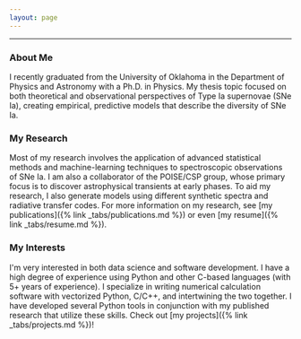 ```yaml
---
layout: page
---
```


---

### About Me

I recently graduated from the University of Oklahoma in the Department of
Physics and Astronomy with a Ph.D. in Physics. My thesis topic focused on both
theoretical and observational perspectives of Type Ia supernovae (SNe Ia),
creating empirical, predictive models that describe the diversity of SNe Ia.

### My Research

Most of my research involves the application of advanced statistical methods
and machine-learning techniques to spectroscopic observations of SNe Ia. I am
also a collaborator of the POISE/CSP group, whose primary focus is to discover
astrophysical transients at early phases. To aid my research, I also generate
models using different synthetic spectra and radiative transfer codes. For
more information on my research, see
[my publications]({% link _tabs/publications.md %}) or even
[my resume]({% link _tabs/resume.md %}).

### My Interests

I'm very interested in both data science and software development. I have a
high degree of experience using Python and other C-based languages (with 5+
years of experience). I specialize in writing numerical calculation software
with vectorized Python, C/C++, and intertwining the two together. I have
developed several Python tools in conjunction with my published research
that utilize these skills. Check out
[my projects]({% link _tabs/projects.md %})!
